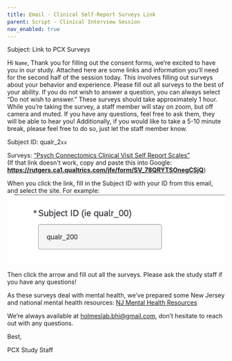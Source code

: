 ```yaml
---
title: Email - Clinical Self-Report Surveys Link
parent: Script - Clinical Interview Session
nav_enabled: true 
---
```


Subject: Link to PCX Surveys 

Hi `Name`,
Thank you for filling out the consent forms, we’re excited to have you in our study.
Attached here are some links and information you’ll need for the second half of the session today. This involves filling out surveys about your behavior and experience. Please fill out all surveys to the best of your ability. If you do not wish to answer a question, you can always select “Do not wish to answer.” These surveys should take approximately 1 hour.
While you’re taking the survey, a staff member will stay on zoom, but off camera and muted. If you have any questions, feel free to ask them, they will be able to hear you! Additionally, if you would like to take a 5-10 minute break, please feel free to do so, just let the staff member know.

Subject ID: qualr_2`xx`

Surveys: [“Psych Connectomics Clinical Visit Self Report Scales”](https://rutgers.ca1.qualtrics.com/jfe/form/SV_78QRYTSOnegCSjQ)  
(If that link doesn't work, copy and paste this into Google: **https://rutgers.ca1.qualtrics.com/jfe/form/SV_78QRYTSOnegCSjQ**)

When you click the link, fill in the Subject ID with your ID from this email, and select the site. For example:
![id](id_in_survey.png)

Then click the arrow and fill out all the surveys. Please ask the study staff if you have any questions!

As these surveys deal with mental health, we’ve prepared some New Jersey and national mental health resources: [NJ Mental Health Resources](Mental_health_resources_NJ.pdf)
 
We’re always available at holmeslab.bhi@gmail.com, don’t hesitate to reach out with any questions. 

Best, 

PCX Study Staff

